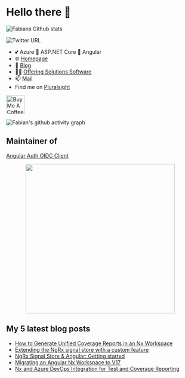 # Hello there 👋

 <img alt="Fabians Github stats" src="https://github-readme-stats.vercel.app/api?username=FabianGosebrink&count_private=true&show_icons=true&theme=dark&include_all_commits=true">

![Twitter URL](https://img.shields.io/twitter/url?label=%40Fabian%20Gosebrink&style=social&url=https%3A%2F%2Ftwitter.com%2FFabianGosebrink)

- 💕 Azure 👋 ASP.NET Core 👋 Angular
- :globe_with_meridians: [Homepage](https://fabian-gosebrink.com/)
- :newspaper: [Blog](https://offering.solutions/blog)
- :man_office_worker: [Offering Solutions Software](https://offering.solutions/)
- 📫 [Mail](mailto:fabian.gosebrink@offering.solutions)
- Find me on [Pluralsight](https://app.pluralsight.com/library/courses/structuring-angular-applications-angular-libraries)

<a href="https://www.buymeacoffee.com/FabianGosebrink" target="_blank"><img src="https://cdn.buymeacoffee.com/buttons/v2/default-yellow.png" alt="Buy Me A Coffee" height="50" ></a>

![Fabian's github activity graph](https://github-readme-activity-graph.vercel.app/graph?username=FabianGosebrink&theme=nord)

## Maintainer of

[Angular Auth OIDC Client](https://github.com/damienbod/angular-auth-oidc-client)

<p align="center">
  <a href="https://github.com/damienbod/angular-auth-oidc-client"><img src="https://raw.githubusercontent.com/damienbod/angular-auth-oidc-client/main/.github/angular-auth-logo.png" alt="" width="400" /></a>
</p>

## My 5 latest blog posts

<!-- BLOG-POST-LIST:START -->
- [How to Generate Unified Coverage Reports in an Nx Workspace](https://offering.solutions/blog/articles/2024/11/17/how-to-generate-unified-coverage-reports-in-an-nx-workspace/)
- [Extending the NgRx signal store with a custom feature](https://offering.solutions/blog/articles/2024/02/07/extending-the-ngrx-signal-store-with-a-custom-feature/)
- [NgRx Signal Store &amp; Angular: Getting started](https://offering.solutions/blog/articles/2023/12/03/ngrx-signal-store-getting-started/)
- [Migrating an Angular Nx Workspace to V17](https://offering.solutions/blog/articles/2023/11/20/migrating-an-angular-nx-workspace-to-v17/)
- [Nx and Azure DevOps Integration for Test and Coverage Reporting](https://offering.solutions/blog/articles/2023/11/05/nx-and-azure-devops-integration-for-test-and-coverage-reporting/)
<!-- BLOG-POST-LIST:END -->
